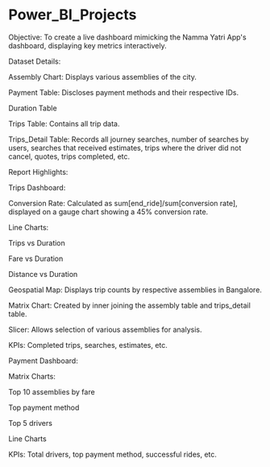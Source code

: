 # Power_BI_Projects

Objective:
To create a live dashboard mimicking the Namma Yatri App's dashboard, displaying key metrics interactively.

Dataset Details:

Assembly Chart: Displays various assemblies of the city.

Payment Table: Discloses payment methods and their respective IDs.

Duration Table

Trips Table: Contains all trip data.

Trips_Detail Table: Records all journey searches, number of searches by users, searches that received estimates, trips where the driver did not cancel, quotes, trips completed, etc.

Report Highlights:

Trips Dashboard:

Conversion Rate: Calculated as sum[end_ride]/sum[conversion rate], displayed on a gauge chart showing a 45% conversion rate.

Line Charts:

Trips vs Duration

Fare vs Duration

Distance vs Duration

Geospatial Map: Displays trip counts by respective assemblies in Bangalore.

Matrix Chart: Created by inner joining the assembly table and trips_detail table.

Slicer: Allows selection of various assemblies for analysis.

KPIs: Completed trips, searches, estimates, etc.

Payment Dashboard:

Matrix Charts:

Top 10 assemblies by fare

Top payment method

Top 5 drivers

Line Charts

KPIs: Total drivers, top payment method, successful rides, etc.
